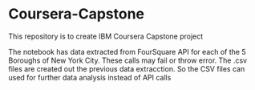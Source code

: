 # Coursera-Capstone
This repository is to create IBM Coursera Capstone project

The notebook has data extracted from FourSquare API for each of the 5 Boroughs of New York City. These calls may fail or throw error. The .csv files are created out the previous data extracction. So the CSV files can used for further data analysis instead of API calls

